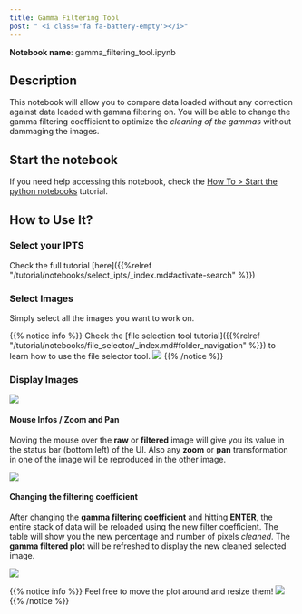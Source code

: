 ```yaml
---
title: Gamma Filtering Tool
post: " <i class='fa fa-battery-empty'></i>"
---
```


**Notebook name**: gamma_filtering_tool.ipynb

## Description

This notebook will allow you to compare data loaded without any correction against data loaded with gamma
filtering on. You will be able to change the gamma filtering coefficient to optimize the *cleaning of the gammas*
without dammaging the images.

## Start the notebook

If you need help accessing this notebook, check the [How To > Start the python
notebooks](/en/tutorial/how_to_start_notebooks) tutorial.

## How to Use It?

### Select your IPTS

Check the full tutorial [here]({{%relref "/tutorial/notebooks/select_ipts/_index.md#activate-search" %}})</i>

### Select Images

Simply select all the images you want to work on.

{{% notice info %}}
Check the [file selection tool tutorial]({{%relref "/tutorial/notebooks/file_selector/_index.md#folder_navigation" %}})
to learn how to use the file selector tool.
<img src='/tutorial/how_to_run_notebooks/images/file_folder_browser.png' />
{{% /notice %}}

### Display Images

<img src='/tutorial/notebooks/gamma_filtering_tool/images/starting_ui.png' />

#### Mouse Infos / Zoom and Pan

Moving the mouse over the **raw** or **filtered** image will give you its value in the status bar (bottom left) of the
UI. Also any **zoom** or **pan** transformation in one of the image will be reproduced in the other image.

<img src='/tutorial/notebooks/gamma_filtering_tool/images/zoom_pan.gif' />

#### Changing the filtering coefficient

After changing the **gamma filtering coefficient** and hitting **ENTER**, the entire stack of data will be reloaded
using the new filter coefficient. The table will show you the new percentage and number of pixels *cleaned*. The
**gamma filtered plot** will be refreshed to display the new cleaned selected image.

<img src='/tutorial/notebooks/gamma_filtering_tool/images/data_cleaned.gif' />

{{% notice info %}}
Feel free to move the plot around and resize them!
<img src='/tutorial/notebooks/gamma_filtering_tool/images/resizing.gif' />
{{% /notice %}}